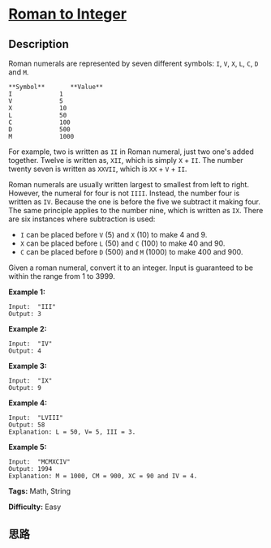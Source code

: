 # [Roman to Integer][title]

## Description

Roman numerals are represented by seven different symbols: `I`, `V`, `X`, `L`,
`C`, `D` and `M`.
            **Symbol**       **Value**    I             1    V             5    X             10    L             50    C             100    D             500    M             1000

For example, two is written as `II` in Roman numeral, just two one's added
together. Twelve is written as, `XII`, which is simply `X` \+ `II`. The number
twenty seven is written as `XXVII`, which is `XX` \+ `V` \+ `II`.

Roman numerals are usually written largest to smallest from left to right.
However, the numeral for four is not `IIII`. Instead, the number four is
written as `IV`. Because the one is before the five we subtract it making
four. The same principle applies to the number nine, which is written as `IX`.
There are six instances where subtraction is used:

  * `I` can be placed before `V` (5) and `X` (10) to make 4 and 9. 
  * `X` can be placed before `L` (50) and `C` (100) to make 40 and 90. 
  * `C` can be placed before `D` (500) and `M` (1000) to make 400 and 900.

Given a roman numeral, convert it to an integer. Input is guaranteed to be
within the range from 1 to 3999.

**Example 1:**
            Input:  "III"    Output: 3

**Example 2:**
            Input:  "IV"    Output: 4

**Example 3:**
            Input:  "IX"    Output: 9

**Example 4:**
            Input:  "LVIII"    Output: 58    Explanation: L = 50, V= 5, III = 3.    

**Example 5:**
            Input:  "MCMXCIV"    Output: 1994    Explanation: M = 1000, CM = 900, XC = 90 and IV = 4.


**Tags:** Math, String

**Difficulty:** Easy

## 思路

[title]: https://leetcode.com/problems/roman-to-integer
